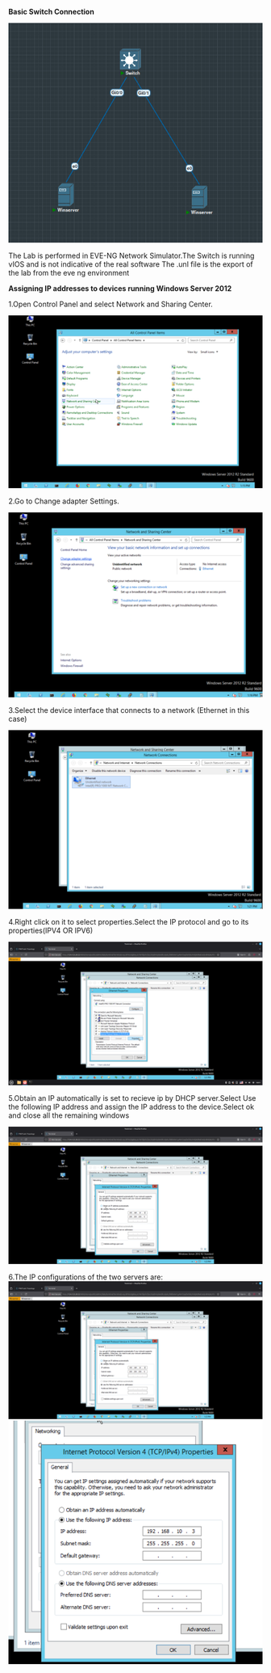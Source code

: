**Basic Switch Connection**

![image_alt](https://github.com/ChaitanyaKP08/CCNA/blob/main/BasicConnections/SwitchConnectivity/Images/Screenshot%20from%202025-10-24%2018-57-59.png?raw=true)

The Lab is performed in EVE-NG Network Simulator.The Switch is running vIOS and is not indicative of the real software
The .unl file is the export of the lab from the eve ng environment

**Assigning IP addresses to devices running Windows Server 2012**

1.Open Control Panel and select Network and Sharing Center.

![image_alt](https://github.com/ChaitanyaKP08/CCNA/blob/main/BasicConnections/SwitchConnectivity/Images/pic1.png?raw=true)

2.Go to Change adapter Settings.

![image_alt](https://github.com/ChaitanyaKP08/CCNA/blob/main/BasicConnections/SwitchConnectivity/Images/2.png?raw=true)

3.Select the device interface that connects to a network (Ethernet in this case) 

![image_alt](https://github.com/ChaitanyaKP08/CCNA/blob/main/BasicConnections/SwitchConnectivity/Images/Screenshot%20from%202025-10-24%2018-51-04.png?raw=true)

4.Right click on it to select properties.Select the IP protocol and go to its properties(IPV4 OR IPV6)

![image_alt](https://github.com/ChaitanyaKP08/CCNA/blob/main/BasicConnections/SwitchConnectivity/Images/Screenshot%20from%202025-10-24%2018-51-49.png?raw=true)

5.Obtain an IP automatically is set to recieve ip by DHCP server.Select Use the following IP address and assign the IP address to the device.Select ok and close all the remaining windows

![image_alt](https://github.com/ChaitanyaKP08/CCNA/blob/main/BasicConnections/SwitchConnectivity/Images/Screenshot%20from%202025-10-24%2018-53-14.png?raw=true)

6.The IP configurations of the two servers are:
![image_alt](https://github.com/ChaitanyaKP08/CCNA/blob/main/BasicConnections/SwitchConnectivity/Images/Screenshot%20from%202025-10-24%2018-53-14.png?raw=true)![image_alt](https://github.com/ChaitanyaKP08/CCNA/blob/main/BasicConnections/SwitchConnectivity/Images/Screenshot%20from%202025-10-24%2018-57-36.png?raw=true)
